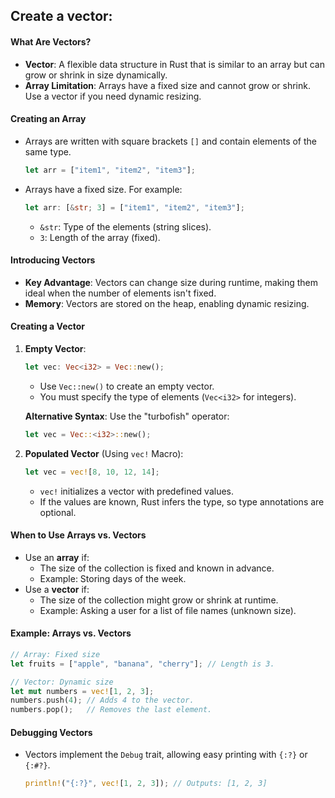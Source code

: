 ## Create a vector: 

#### What Are Vectors?
- **Vector**: A flexible data structure in Rust that is similar to an array but can grow or shrink in size dynamically.
- **Array Limitation**: Arrays have a fixed size and cannot grow or shrink. Use a vector if you need dynamic resizing.

#### Creating an Array
- Arrays are written with square brackets `[]` and contain elements of the same type.
  ```rust
  let arr = ["item1", "item2", "item3"];
  ```
- Arrays have a fixed size. For example:
  ```rust
  let arr: [&str; 3] = ["item1", "item2", "item3"];
  ```
  - `&str`: Type of the elements (string slices).
  - `3`: Length of the array (fixed).

#### Introducing Vectors
- **Key Advantage**: Vectors can change size during runtime, making them ideal when the number of elements isn't fixed.
- **Memory**: Vectors are stored on the heap, enabling dynamic resizing.

#### Creating a Vector
1. **Empty Vector**:
   ```rust
   let vec: Vec<i32> = Vec::new();
   ```
   - Use `Vec::new()` to create an empty vector.
   - You must specify the type of elements (`Vec<i32>` for integers).

   **Alternative Syntax**: Use the "turbofish" operator:
   ```rust
   let vec = Vec::<i32>::new();
   ```

2. **Populated Vector** (Using `vec!` Macro):
   ```rust
   let vec = vec![8, 10, 12, 14];
   ```
   - `vec!` initializes a vector with predefined values.
   - If the values are known, Rust infers the type, so type annotations are optional.

#### When to Use Arrays vs. Vectors
- Use an **array** if:
  - The size of the collection is fixed and known in advance.
  - Example: Storing days of the week.
- Use a **vector** if:
  - The size of the collection might grow or shrink at runtime.
  - Example: Asking a user for a list of file names (unknown size).

#### Example: Arrays vs. Vectors
```rust
// Array: Fixed size
let fruits = ["apple", "banana", "cherry"]; // Length is 3.

// Vector: Dynamic size
let mut numbers = vec![1, 2, 3];
numbers.push(4); // Adds 4 to the vector.
numbers.pop();   // Removes the last element.
```

#### Debugging Vectors
- Vectors implement the `Debug` trait, allowing easy printing with `{:?}` or `{:#?}`.
  ```rust
  println!("{:?}", vec![1, 2, 3]); // Outputs: [1, 2, 3]
  ```

